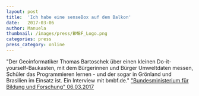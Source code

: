 ```yaml
---
layout: post
title:  'Ich habe eine senseBox auf dem Balkon'
date:   2017-03-06 
author: Manuela
thumbnail: /images/press/BMBF_Logo.png
categories: press
press_category: online
---
```

"Der Geoinformatiker Thomas Bartoschek über einen kleinen Do-it-yourself-Baukasten, mit dem Bürgerinnen und Bürger Umweltdaten messen, Schüler das Programmieren lernen - und der sogar in Grönland und Brasilien im Einsatz ist. Ein Interview mit bmbf.de."
<a href="https://www.bmbf.de/bmbf/shareddocs/kurzmeldungen/de/ich-habe-eine-sensebox-auf-dem-balkon.html" target="_blank">"Bundesministerium für Bildung und Forschung" 06.03.2017</a>
